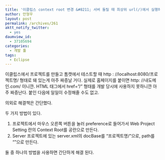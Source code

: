 ```yaml
---
title: '이클립스 context root 변경 &#8211; 서버 돌릴 때 최상위 url(/)에서 실행하기'
author: 안형우
layout: post
permalink: /archives/261
aktt_notify_twitter:
  - yes
daumview_id:
  - 37105694
categories:
  - 개발 툴
tags:
  - Eclipse
---
```

이클립스에서 프로젝트를 만들고 톰캣에서 테스트할 때 http : //localhost:8080/프로젝트명/ 형태로 돼 있는게 아주 짜증날 거다. 실제로 홈페이지를 붙이면 http: //내도메인.com/ 이니깐. HTML 태그에서 href=&#8221;/&#8221; 형태를 개발 당시에 사용하지 못하니깐 아주 짜증난다. 붙인 다음에 일일이 수정해줄 수도 없고.

의외로 해결책은 간단했다.

두 가지 방법이 있다.

1.  프로젝트에서 마우스 오른쪽 버튼을 눌러 preference로 들어가서 Web Project Setting 란의 Context Root를 공란으로 만든다.
2.  Server 프로젝트에 있는 server.xml의 docBase를 &#8220;프로젝트명/&#8221;으로, path를 &#8220;&#8221;으로 만든다.

둘 중 하나의 방법을 사용하면 간단하게 해결 된다.